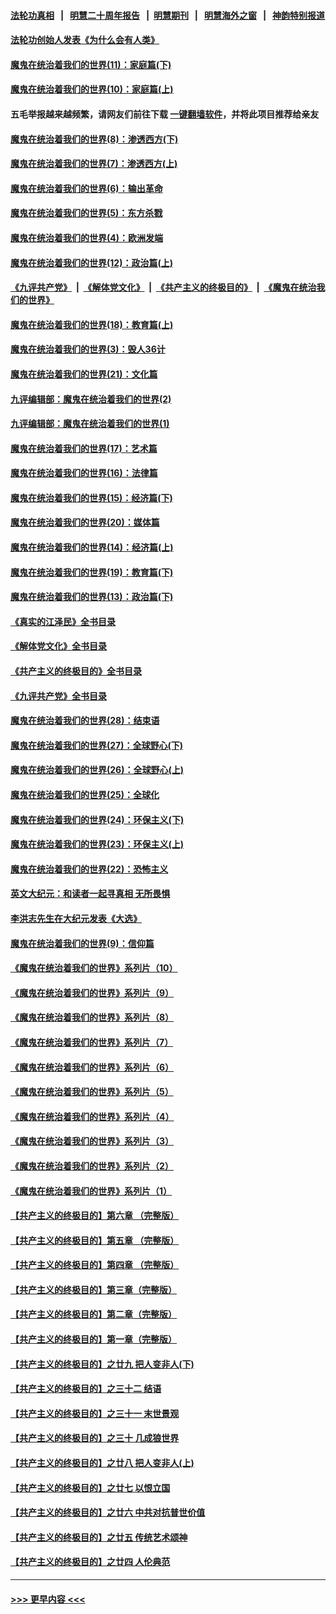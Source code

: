 #### [法轮功真相](https://github.com/gfw-breaker/truth/blob/master/README.md?t=0) &nbsp;&nbsp;|&nbsp;&nbsp; [明慧二十周年报告](https://github.com/gfw-breaker/mh-reports/blob/master/README.md?t=0) &nbsp;&nbsp;|&nbsp;&nbsp;[明慧期刊](https://github.com/gfw-breaker/mh-qikan) &nbsp;&nbsp;|&nbsp;&nbsp; [明慧海外之窗](https://github.com/gfw-breaker/mh-news/blob/master/README.md?t=0) &nbsp;&nbsp;|&nbsp;&nbsp; [神韵特别报道](https://github.com/gfw-breaker/mh-news/blob/master/shenyun.md?t=0)
#### [法轮功创始人发表《为什么会有人类》](../pages/nsc422/n13912117.md?t=03112143) 
#### [魔鬼在统治着我们的世界(11)：家庭篇(下)](../pages/nsc422/n10440961.md?t=03112143) 
#### [魔鬼在统治着我们的世界(10)：家庭篇(上)](../pages/nsc422/n10435448.md?t=03112143) 
#### 五毛举报越来越频繁，请网友们前往下载 [一键翻墙软件](https://github.com/gfw-breaker/ssr-accounts)，并将此项目推荐给亲友
#### [魔鬼在统治着我们的世界(8)：渗透西方(下)](../pages/nsc422/n10429603.md?t=03112143) 
#### [魔鬼在统治着我们的世界(7)：渗透西方(上)](../pages/nsc422/n10426013.md?t=03112143) 
#### [魔鬼在统治着我们的世界(6)：输出革命](../pages/nsc422/n10421536.md?t=03112143) 
#### [魔鬼在统治着我们的世界(5)：东方杀戮](../pages/nsc422/n10417707.md?t=03112143) 
#### [魔鬼在统治着我们的世界(4)：欧洲发端](../pages/nsc422/n10414890.md?t=03112143) 
#### [魔鬼在统治着我们的世界(12)：政治篇(上)](../pages/nsc422/n10444576.md?t=03112143) 
#### [《九评共产党》](https://github.com/begood0513/9ping.md/blob/master/README.md) &nbsp;|&nbsp; [《解体党文化》](../../../../jtdwh.md/blob/master/README.md)  &nbsp;|&nbsp; [《共产主义的终极目的》](../../../../gczydzjmd.md/blob/master/README.md) &nbsp;|&nbsp; [《魔鬼在统治我们的世界》](../../../../mgztzwmdsj.md/blob/master/README.md) 
#### [魔鬼在统治着我们的世界(18)：教育篇(上)](../pages/nsc422/n10526970.md?t=03112143) 
#### [魔鬼在统治着我们的世界(3)：毁人36计](../pages/nsc422/n10411583.md?t=03112143) 
#### [魔鬼在统治着我们的世界(21)：文化篇](../pages/nsc422/n10597706.md?t=03112143) 
#### [九评编辑部：魔鬼在统治着我们的世界(2)](../pages/nsc422/n10410036.md?t=03112143) 
#### [九评编辑部：魔鬼在统治着我们的世界(1)](../pages/nsc422/n10406825.md?t=03112143) 
#### [魔鬼在统治着我们的世界(17)：艺术篇](../pages/nsc422/n10499093.md?t=03112143) 
#### [魔鬼在统治着我们的世界(16)：法律篇](../pages/nsc422/n10485969.md?t=03112143) 
#### [魔鬼在统治着我们的世界(15)：经济篇(下)](../pages/nsc422/n10469975.md?t=03112143) 
#### [魔鬼在统治着我们的世界(20)：媒体篇](../pages/nsc422/n10586579.md?t=03112143) 
#### [魔鬼在统治着我们的世界(14)：经济篇(上)](../pages/nsc422/n10457370.md?t=03112143) 
#### [魔鬼在统治着我们的世界(19)：教育篇(下)](../pages/nsc422/n10564808.md?t=03112143) 
#### [魔鬼在统治着我们的世界(13)：政治篇(下)](../pages/nsc422/n10448270.md?t=03112143) 
#### [《真实的江泽民》全书目录](../pages/nsc422/n13721399.md?t=03112143) 
#### [《解体党文化》全书目录](../pages/nsc422/n13721157.md?t=03112143) 
#### [《共产主义的终极目的》全书目录](../pages/nsc422/n13721048.md?t=03112143) 
#### [《九评共产党》全书目录](../pages/nsc422/n13708085.md?t=03112143) 
#### [魔鬼在统治着我们的世界(28)：结束语](../pages/nsc422/n10936246.md?t=03112143) 
#### [魔鬼在统治着我们的世界(27)：全球野心(下)](../pages/nsc422/n10928319.md?t=03112143) 
#### [魔鬼在统治着我们的世界(26)：全球野心(上)](../pages/nsc422/n10900318.md?t=03112143) 
#### [魔鬼在统治着我们的世界(25)：全球化](../pages/nsc422/n10788205.md?t=03112143) 
#### [魔鬼在统治着我们的世界(24)：环保主义(下)](../pages/nsc422/n10695307.md?t=03112143) 
#### [魔鬼在统治着我们的世界(23)：环保主义(上)](../pages/nsc422/n10688613.md?t=03112143) 
#### [魔鬼在统治着我们的世界(22)：恐怖主义](../pages/nsc422/n10614727.md?t=03112143) 
#### [英文大纪元：和读者一起寻真相 无所畏惧](../pages/nsc422/n12542027.md?t=03112143) 
#### [李洪志先生在大纪元发表《大选》](../pages/nsc422/n12534746.md?t=03112143) 
#### [魔鬼在统治着我们的世界(9)：信仰篇](../pages/nsc422/n10432159.md?t=03112143) 
#### [《魔鬼在统治着我们的世界》系列片（10）](../pages/nsc422/n12292670.md?t=03112143) 
#### [《魔鬼在统治着我们的世界》系列片（9）](../pages/nsc422/n12290859.md?t=03112143) 
#### [《魔鬼在统治着我们的世界》系列片（8）](../pages/nsc422/n12287445.md?t=03112143) 
#### [《魔鬼在统治着我们的世界》系列片（7）](../pages/nsc422/n12283425.md?t=03112143) 
#### [《魔鬼在统治着我们的世界》系列片（6）](../pages/nsc422/n12282314.md?t=03112143) 
#### [《魔鬼在统治着我们的世界》系列片（5）](../pages/nsc422/n12281419.md?t=03112143) 
#### [《魔鬼在统治着我们的世界》系列片（4）](../pages/nsc422/n12274024.md?t=03112143) 
#### [《魔鬼在统治着我们的世界》系列片（3）](../pages/nsc422/n12271322.md?t=03112143) 
#### [《魔鬼在统治着我们的世界》系列片（2）](../pages/nsc422/n12269049.md?t=03112143) 
#### [《魔鬼在统治着我们的世界》系列片（1）](../pages/nsc422/n12267575.md?t=03112143) 
#### [【共产主义的终极目的】第六章 （完整版）](../pages/nsc422/n11428913.md?t=03112143) 
#### [【共产主义的终极目的】第五章 （完整版）](../pages/nsc422/n11428912.md?t=03112143) 
#### [【共产主义的终极目的】第四章 （完整版）](../pages/nsc422/n11428907.md?t=03112143) 
#### [【共产主义的终极目的】第三章（完整版）](../pages/nsc422/n11428848.md?t=03112143) 
#### [【共产主义的终极目的】第二章（完整版）](../pages/nsc422/n11428831.md?t=03112143) 
#### [【共产主义的终极目的】第一章（完整版）](../pages/nsc422/n11417651.md?t=03112143) 
#### [【共产主义的终极目的】之廿九 把人变非人(下)](../pages/nsc422/n11344140.md?t=03112143) 
#### [【共产主义的终极目的】之三十二 结语](../pages/nsc422/n11360535.md?t=03112143) 
#### [【共产主义的终极目的】之三十一 末世景观](../pages/nsc422/n11351129.md?t=03112143) 
#### [【共产主义的终极目的】之三十 几成狼世界](../pages/nsc422/n11348280.md?t=03112143) 
#### [【共产主义的终极目的】之廿八 把人变非人(上)](../pages/nsc422/n11340492.md?t=03112143) 
#### [【共产主义的终极目的】之廿七 以恨立国](../pages/nsc422/n11336944.md?t=03112143) 
#### [【共产主义的终极目的】之廿六 中共对抗普世价值](../pages/nsc422/n11324785.md?t=03112143) 
#### [【共产主义的终极目的】之廿五 传统艺术颂神](../pages/nsc422/n11296396.md?t=03112143) 
#### [【共产主义的终极目的】之廿四 人伦典范](../pages/nsc422/n11296397.md?t=03112143) 

----
#### [ >>> 更早内容 <<< ](../indexes/nsc422-earlier.md)
